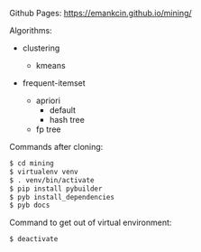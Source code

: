 Github Pages: <https://emankcin.github.io/mining/>

Algorithms:

- clustering
    - kmeans

- frequent-itemset
    - apriori
        - default
        - hash tree
    - fp tree
    
Commands after cloning:
```sh
$ cd mining
$ virtualenv venv
$ . venv/bin/activate
$ pip install pybuilder
$ pyb install_dependencies
$ pyb docs
```

Command to get out of virtual environment:
```sh
$ deactivate
```